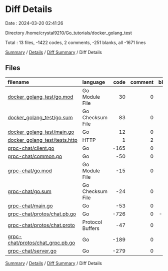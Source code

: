 # Diff Details

Date : 2024-03-20 02:41:26

Directory /home/crystal9210/Go_tutorials/docker_golang_test

Total : 13 files,  -1422 codes, 2 comments, -251 blanks, all -1671 lines

[Summary](results.md) / [Details](details.md) / [Diff Summary](diff.md) / Diff Details

## Files
| filename | language | code | comment | blank | total |
| :--- | :--- | ---: | ---: | ---: | ---: |
| [docker_golang_test/go.mod](/docker_golang_test/go.mod) | Go Module File | 30 | 0 | 3 | 33 |
| [docker_golang_test/go.sum](/docker_golang_test/go.sum) | Go Checksum File | 83 | 0 | 1 | 84 |
| [docker_golang_test/main.go](/docker_golang_test/main.go) | Go | 12 | 0 | 5 | 17 |
| [docker_golang_test/tests.http](/docker_golang_test/tests.http) | HTTP | 1 | 2 | 1 | 4 |
| [grpc-chat/client.go](/grpc-chat/client.go) | Go | -165 | 0 | -32 | -197 |
| [grpc-chat/common.go](/grpc-chat/common.go) | Go | -50 | 0 | -13 | -63 |
| [grpc-chat/go.mod](/grpc-chat/go.mod) | Go Module File | -15 | 0 | -4 | -19 |
| [grpc-chat/go.sum](/grpc-chat/go.sum) | Go Checksum File | -24 | 0 | -1 | -25 |
| [grpc-chat/main.go](/grpc-chat/main.go) | Go | -53 | 0 | -10 | -63 |
| [grpc-chat/protos/chat.pb.go](/grpc-chat/protos/chat.pb.go) | Go | -726 | 0 | -102 | -828 |
| [grpc-chat/protos/chat.proto](/grpc-chat/protos/chat.proto) | Protocol Buffers | -47 | 0 | -16 | -63 |
| [grpc-chat/protos/chat_grpc.pb.go](/grpc-chat/protos/chat_grpc.pb.go) | Go | -189 | 0 | -28 | -217 |
| [grpc-chat/server.go](/grpc-chat/server.go) | Go | -279 | 0 | -55 | -334 |

[Summary](results.md) / [Details](details.md) / [Diff Summary](diff.md) / Diff Details